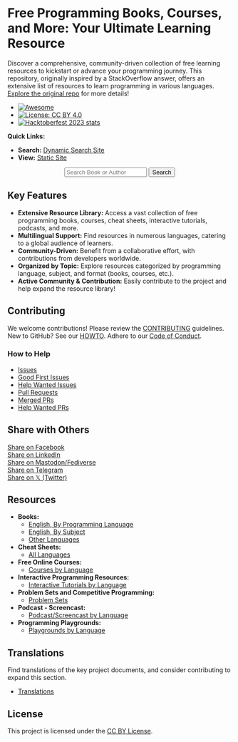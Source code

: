 # Free Programming Books, Courses, and More: Your Ultimate Learning Resource

Discover a comprehensive, community-driven collection of free learning resources to kickstart or advance your programming journey. This repository, originally inspired by a StackOverflow answer, offers an extensive list of resources to learn programming in various languages. [Explore the original repo](https://github.com/EbookFoundation/free-programming-books) for more details!

*   [![Awesome](https://cdn.rawgit.com/sindresorhus/awesome/d7305f38d29fed78fa85652e3a63e154dd8e8829/media/badge.svg)](https://github.com/sindresorhus/awesome)
*   [![License: CC BY 4.0](https://img.shields.io/badge/License-CC%20BY%204.0-lightgrey.svg)](https://creativecommons.org/licenses/by/4.0/)
*   [![Hacktoberfest 2023 stats](https://img.shields.io/github/hacktoberfest/2023/EbookFoundation/free-programming-books?label=Hacktoberfest+2023)](https://github.com/EbookFoundation/free-programming-books/pulls?q=is%3Apr+is%3Amerged+created%3A2023-10-01..2023-10-31)

**Quick Links:**

*   **Search:** [Dynamic Search Site](https://ebookfoundation.github.io/free-programming-books-search/)
*   **View:** [Static Site](https://ebookfoundation.github.io/free-programming-books/)

<div align="center">
  <form action="https://ebookfoundation.github.io/free-programming-books-search">
    <input type="text" id="fpbSearch" name="search" required placeholder="Search Book or Author"/>
    <label for="submit"> </label>
    <input type="submit" id="submit" name="submit" value="Search" />
  </form>
</div>

## Key Features

*   **Extensive Resource Library:** Access a vast collection of free programming books, courses, cheat sheets, interactive tutorials, podcasts, and more.
*   **Multilingual Support:** Find resources in numerous languages, catering to a global audience of learners.
*   **Community-Driven:** Benefit from a collaborative effort, with contributions from developers worldwide.
*   **Organized by Topic:** Explore resources categorized by programming language, subject, and format (books, courses, etc.).
*   **Active Community & Contribution:** Easily contribute to the project and help expand the resource library!

## Contributing

We welcome contributions!  Please review the [CONTRIBUTING](docs/CONTRIBUTING.md) guidelines.  New to GitHub?  See our [HOWTO](docs/HOWTO.md).  Adhere to our [Code of Conduct](docs/CODE_OF_CONDUCT.md).

### How to Help

*   [Issues](https://github.com/EbookFoundation/free-programming-books/issues)
*   [Good First Issues](https://github.com/EbookFoundation/free-programming-books/issues?q=is%3Aopen+is%3Aissue+label%3A%22good+first+issue%22)
*   [Help Wanted Issues](https://github.com/EbookFoundation/free-programming-books/issues?q=is%3Aopen+is%3Aissue+label%3A%22help+wanted%22)
*   [Pull Requests](https://github.com/EbookFoundation/free-programming-books/pulls)
*   [Merged PRs](https://github.com/EbookFoundation/free-programming-books/pulls?q=is%3Apr+is%3Amerged)
*   [Help Wanted PRs](https://github.com/EbookFoundation/free-programming-books/pulls?q=is%3Aopen+is%3Aissue+label%3A%22help+wanted%22)

## Share with Others

<div align="left" markdown="1">
<a href="https://www.facebook.com/share.php?u=https%3A%2F%2Fgithub.com%2FEbookFoundation%2Ffree-programming-books&p[images][0]=&p[title]=Free%20Programming%20Books&p[summary]=">Share on Facebook</a><br>
<a href="http://www.linkedin.com/shareArticle?mini=true&url=https://github.com/EbookFoundation/free-programming-books&title=Free%20Programming%20Books&summary=&source=">Share on LinkedIn</a><br>
<a href="https://toot.kytta.dev/?mini=true&url=https://github.com/EbookFoundation/free-programming-books&title=Free%20Programming%20Books&summary=&source=">Share on Mastodon/Fediverse</a><br>    
<a href="https://t.me/share/url?url=https://github.com/EbookFoundation/free-programming-books">Share on Telegram</a><br>
<a href="https://twitter.com/intent/tweet?text=https://github.com/EbookFoundation/free-programming-books%0AFree%20Programming%20Books">Share on 𝕏 (Twitter)</a><br>
</div>

## Resources

*   **Books:**
    *   [English, By Programming Language](books/free-programming-books-langs.md)
    *   [English, By Subject](books/free-programming-books-subjects.md)
    *   [Other Languages](books/README.md)
*   **Cheat Sheets:**
    *   [All Languages](more/free-programming-cheatsheets.md)
*   **Free Online Courses:**
    *   [Courses by Language](courses/README.md)
*   **Interactive Programming Resources:**
    *   [Interactive Tutorials by Language](more/README.md)
*   **Problem Sets and Competitive Programming:**
    *   [Problem Sets](more/problem-sets-competitive-programming.md)
*   **Podcast - Screencast:**
    *   [Podcast/Screencast by Language](casts/README.md)
*   **Programming Playgrounds:**
    *   [Playgrounds by Language](more/free-programming-playgrounds.md)

## Translations

Find translations of the key project documents, and consider contributing to expand this section.

*   [Translations](docs/README.md#translations)

## License

This project is licensed under the [CC BY License](LICENSE).